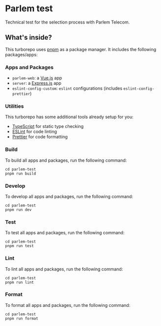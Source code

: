 # Parlem test

Technical test for the selection process with Parlem Telecom.

## What's inside?

This turborepo uses [pnpm](https://pnpm.io) as a package manager. It includes the following packages/apps:

### Apps and Packages

- `parlem-web`: a [Vue.js](https://vuejs.org/) app
- `server`: a [Express.js](https://expressjs.com/) app
- `eslint-config-custom`: `eslint` configurations (includes `eslint-config-prettier`)

### Utilities

This turborepo has some additional tools already setup for you:

- [TypeScript](https://www.typescriptlang.org/) for static type checking
- [ESLint](https://eslint.org/) for code linting
- [Prettier](https://prettier.io) for code formatting

### Build

To build all apps and packages, run the following command:

```
cd parlem-test
pnpm run build
```

### Develop

To develop all apps and packages, run the following command:

```
cd parlem-test
pnpm run dev
```

### Test

To test all apps and packages, run the following command:

```
cd parlem-test
pnpm run test
```

### Lint

To lint all apps and packages, run the following command:

```
cd parlem-test
pnpm run lint
```

### Format

To format all apps and packages, run the following command:

```
cd parlem-test
pnpm run format
```

